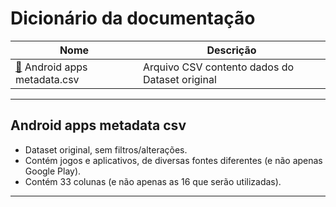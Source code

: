 # Dicionário da documentação

| Nome | Descrição |
| ------ | ------ |
| [🔎](#android-apps-metadata-csv) Android apps metadata.csv | Arquivo CSV contento dados do Dataset original |


---
## Android apps metadata csv

- Dataset original, sem filtros/alterações. 
- Contém jogos e aplicativos, de diversas fontes diferentes (e não apenas Google Play). 
- Contém 33 colunas (e não apenas as 16 que serão utilizadas).
---